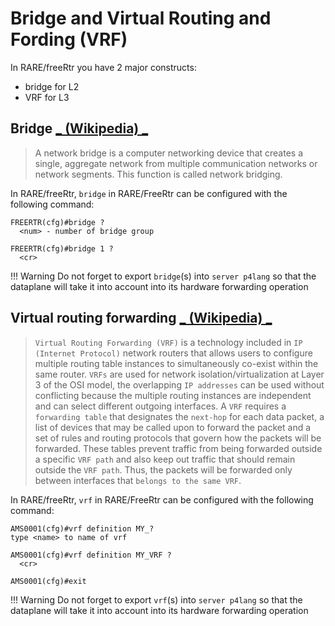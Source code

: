 # **Bridge and Virtual Routing and Fording (VRF)**

In RARE/freeRtr you have 2 major constructs:

* bridge for L2
* VRF for L3

## Bridge [**_ (Wikipedia) _**](https://en.wikipedia.org/wiki/Network_bridge)
> A network bridge is a computer networking device that creates a single, aggregate network from multiple communication networks or network segments. This function is called network bridging.

In RARE/freeRtr, `bridge` in RARE/FreeRtr can be configured with the following command:

```
FREERTR(cfg)#bridge ?                                                                                                          
  <num> - number of bridge group

FREERTR(cfg)#bridge 1 ?                                                                                                        
  <cr>
```

!!! Warning
    Do not forget to export `bridge`(s) into `server p4lang` so that the dataplane will take it into account into its hardware forwarding operation

## Virtual routing forwarding [**_ (Wikipedia) _**](https://en.wikipedia.org/wiki/Virtual_routing_and_forwarding)

> `Virtual Routing Forwarding (VRF)` is a technology included in `IP (Internet Protocol)` network routers that allows users to configure multiple routing table instances to simultaneously co-exist within the same router. `VRFs` are used for network isolation/virtualization at Layer 3 of the OSI model, the overlapping `IP addresses` can be used without conflicting because the multiple routing instances are independent and can select different outgoing interfaces. A `VRF` requires a `forwarding table` that designates the `next-hop` for each data packet, a list of devices that may be called upon to forward the packet and a set of rules and routing protocols that govern how the packets will be forwarded. These tables prevent traffic from being forwarded outside a specific `VRF path` and also keep out traffic that should remain outside the `VRF path`. Thus, the packets will be forwarded only between interfaces that `belongs to the same VRF`. 

In RARE/freeRtr, `vrf` in RARE/FreeRtr can be configured with the following command:

```
AMS0001(cfg)#vrf definition MY_?                                                                                               
type <name> to name of vrf

AMS0001(cfg)#vrf definition MY_VRF ?                                                                                           
  <cr>

AMS0001(cfg)#exit
```

!!! Warning
    Do not forget to export `vrf`(s) into `server p4lang` so that the dataplane will take it into account into its hardware forwarding operation
